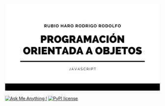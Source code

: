 ![Linearity](/LOGO.png)

[![Ask Me Anything !](https://img.shields.io/badge/Ask%20me-anything-1abc9c.svg)](https://github.com/RubioHaro/)
[![PyPI license](https://img.shields.io/pypi/l/ansicolortags.svg)](https://github.com/RubioHaro/Linearity/blob/master/LICENSE)
